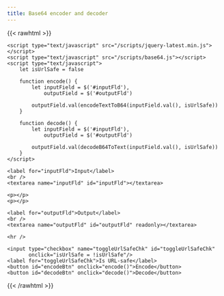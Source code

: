 ```yaml
---
title: Base64 encoder and decoder
---
```


<!-- markdownlint-disable no-inline-html -->

{{< rawhtml >}}

    <script type="text/javascript" src="/scripts/jquery-latest.min.js"></script>
    <script type="text/javascript" src="/scripts/base64.js"></script>
    <script type="text/javascript">
        let isUrlSafe = false

        function encode() {
            let inputField = $('#inputFld'),
                outputField = $('#outputFld')

            outputField.val(encodeTextToB64(inputField.val(), isUrlSafe))
        }

        function decode() {
            let inputField = $('#inputFld'),
                outputField = $('#outputFld')

            outputField.val(decodeB64ToText(inputField.val(), isUrlSafe))
        }
    </script>

    <label for="inputFld">Input</label>
    <br />
    <textarea name="inputFld" id="inputFld"></textarea>

    <p></p>
    <p></p>

    <label for="outputFld">Output</label>
    <br />
    <textarea name="outputFld" id="outputFld" readonly></textarea>

    <hr />

    <input type="checkbox" name="toggleUrlSafeChk" id="toggleUrlSafeChk"
           onclick="isUrlSafe = !isUrlSafe"/>
    <label for="toggleUrlSafeChk">Is URL-safe</label>
    <button id="encodeBtn" onclick="encode()">Encode</button>
    <button id="decodeBtn" onclick="decode()">Decode</button>

{{< /rawhtml >}}